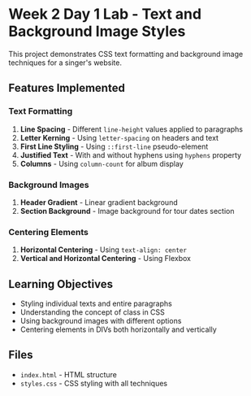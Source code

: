 # Week 2 Day 1 Lab - Text and Background Image Styles

This project demonstrates CSS text formatting and background image techniques for a singer's website.

## Features Implemented

### Text Formatting
1. **Line Spacing** - Different `line-height` values applied to paragraphs
2. **Letter Kerning** - Using `letter-spacing` on headers and text
3. **First Line Styling** - Using `::first-line` pseudo-element
4. **Justified Text** - With and without hyphens using `hyphens` property
5. **Columns** - Using `column-count` for album display

### Background Images
1. **Header Gradient** - Linear gradient background
2. **Section Background** - Image background for tour dates section

### Centering Elements
1. **Horizontal Centering** - Using `text-align: center`
2. **Vertical and Horizontal Centering** - Using Flexbox

## Learning Objectives
- Styling individual texts and entire paragraphs
- Understanding the concept of class in CSS
- Using background images with different options
- Centering elements in DIVs both horizontally and vertically

## Files
- `index.html` - HTML structure
- `styles.css` - CSS styling with all techniques